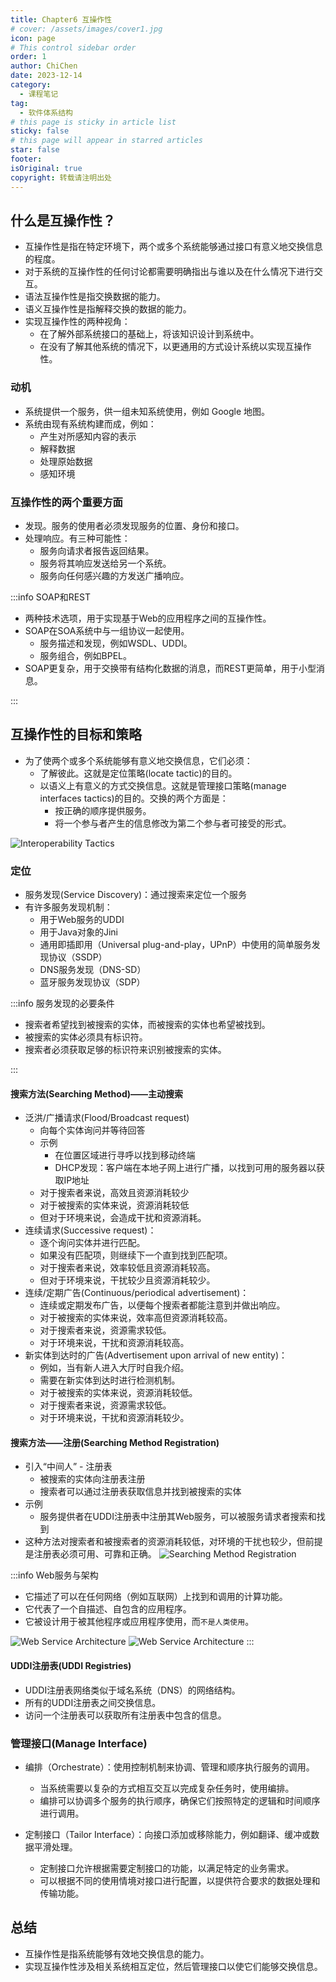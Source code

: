 ```yaml
---
title: Chapter6 互操作性
# cover: /assets/images/cover1.jpg
icon: page
# This control sidebar order
order: 1
author: ChiChen
date: 2023-12-14
category:
  - 课程笔记
tag:
  - 软件体系结构
# this page is sticky in article list
sticky: false
# this page will appear in starred articles
star: false
footer: 
isOriginal: true
copyright: 转载请注明出处
---
```


## 什么是互操作性？

- 互操作性是指在特定环境下，两个或多个系统能够通过接口有意义地交换信息的程度。
- 对于系统的互操作性的任何讨论都需要明确指出与谁以及在什么情况下进行交互。
- 语法互操作性是指交换数据的能力。
- 语义互操作性是指解释交换的数据的能力。
- 实现互操作性的两种视角：
  - 在了解外部系统接口的基础上，将该知识设计到系统中。
  - 在没有了解其他系统的情况下，以更通用的方式设计系统以实现互操作性。

### 动机

- 系统提供一个服务，供一组未知系统使用，例如 Google 地图。
- 系统由现有系统构建而成，例如：
  - 产生对所感知内容的表示
  - 解释数据
  - 处理原始数据
  - 感知环境

### 互操作性的两个重要方面

- 发现。服务的使用者必须发现服务的位置、身份和接口。
- 处理响应。有三种可能性：
  - 服务向请求者报告返回结果。
  - 服务将其响应发送给另一个系统。
  - 服务向任何感兴趣的方发送广播响应。

:::info SOAP和REST

- 两种技术选项，用于实现基于Web的应用程序之间的互操作性。
- SOAP在SOA系统中与一组协议一起使用。
  - 服务描述和发现，例如WSDL、UDDI。
  - 服务组合，例如BPEL。
- SOAP更复杂，用于交换带有结构化数据的消息，而REST更简单，用于小型消息。

:::

## 互操作性的目标和策略

- 为了使两个或多个系统能够有意义地交换信息，它们必须：
  - 了解彼此。这就是定位策略(locate tactic)的目的。
  - 以语义上有意义的方式交换信息。这就是管理接口策略(manage interfaces tactics)的目的。交换的两个方面是：
    - 按正确的顺序提供服务。
    - 将一个参与者产生的信息修改为第二个参与者可接受的形式。

![Interoperability Tactics](images/Chapter6互操作性/image.png)

### 定位

- 服务发现(Service Discovery)：通过搜索来定位一个服务
- 有许多服务发现机制：
  - 用于Web服务的UDDI
  - 用于Java对象的Jini
  - 通用即插即用（Universal plug-and-play，UPnP）中使用的简单服务发现协议（SSDP）
  - DNS服务发现（DNS-SD）
  - 蓝牙服务发现协议（SDP）

:::info 服务发现的必要条件

- 搜索者希望找到被搜索的实体，而被搜索的实体也希望被找到。
- 被搜索的实体必须具有标识符。
- 搜索者必须获取足够的标识符来识别被搜索的实体。

:::

#### 搜索方法(Searching Method)——主动搜索

- 泛洪/广播请求(Flood/Broadcast request)
  - 向每个实体询问并等待回答
  - 示例
    - 在位置区域进行寻呼以找到移动终端
    - DHCP发现：客户端在本地子网上进行广播，以找到可用的服务器以获取IP地址
  - 对于搜索者来说，高效且资源消耗较少
  - 对于被搜索的实体来说，资源消耗较低
  - 但对于环境来说，会造成干扰和资源消耗。
- 连续请求(Successive request)：
  - 逐个询问实体并进行匹配。
  - 如果没有匹配项，则继续下一个直到找到匹配项。
  - 对于搜索者来说，效率较低且资源消耗较高。
  - 但对于环境来说，干扰较少且资源消耗较少。
- 连续/定期广告(Continuous/periodical advertisement)：
  - 连续或定期发布广告，以便每个搜索者都能注意到并做出响应。
  - 对于被搜索的实体来说，效率高但资源消耗较高。
  - 对于搜索者来说，资源需求较低。
  - 对于环境来说，干扰和资源消耗较高。
- 新实体到达时的广告(Advertisement upon arrival of new entity)：
  - 例如，当有新人进入大厅时自我介绍。
  - 需要在新实体到达时进行检测机制。
  - 对于被搜索的实体来说，资源消耗较低。
  - 对于搜索者来说，资源需求较低。
  - 对于环境来说，干扰和资源消耗较少。

#### 搜索方法——注册(Searching Method Registration)

- 引入“中间人” - 注册表
  - 被搜索的实体向注册表注册
  - 搜索者可以通过注册表获取信息并找到被搜索的实体
- 示例
  - 服务提供者在UDDI注册表中注册其Web服务，可以被服务请求者搜索和找到
- 这种方法对搜索者和被搜索者的资源消耗较低，对环境的干扰也较少，但前提是注册表必须可用、可靠和正确。
![Searching Method Registration](images/Chapter6互操作性/image-1.png)

:::info Web服务与架构

- 它描述了可以在任何网络（例如互联网）上找到和调用的计算功能。
- 它代表了一个自描述、自包含的应用程序。
- 它被设计用于被其他程序或应用程序使用，而`不是人类使用`。

![Web Service Architecture](images/Chapter6互操作性/image-2.png)
![Web Service Architecture](images/Chapter6互操作性/image-3.png)
:::

#### UDDI注册表(UDDI Registries)

- UDDI注册表网络类似于域名系统（DNS）的网络结构。
- 所有的UDDI注册表之间交换信息。
- 访问一个注册表可以获取所有注册表中包含的信息。

### 管理接口(Manage Interface)

- 编排（Orchestrate）：使用控制机制来协调、管理和顺序执行服务的调用。
  - 当系统需要以复杂的方式相互交互以完成复杂任务时，使用编排。
  - 编排可以协调多个服务的执行顺序，确保它们按照特定的逻辑和时间顺序进行调用。

- 定制接口（Tailor Interface）：向接口添加或移除能力，例如翻译、缓冲或数据平滑处理。
  - 定制接口允许根据需要定制接口的功能，以满足特定的业务需求。
  - 可以根据不同的使用情境对接口进行配置，以提供符合要求的数据处理和传输功能。

## 总结

- 互操作性是指系统能够有效地交换信息的能力。
- 实现互操作性涉及相关系统相互定位，然后管理接口以使它们能够交换信息。
